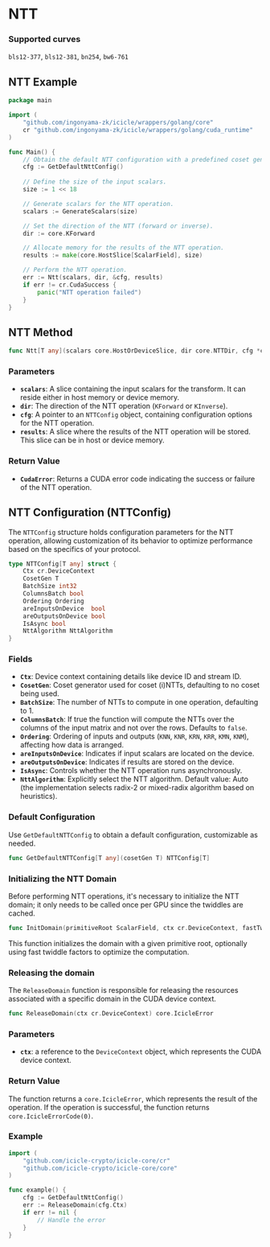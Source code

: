 # NTT

### Supported curves

`bls12-377`, `bls12-381`, `bn254`, `bw6-761`

## NTT Example

```go
package main

import (
    "github.com/ingonyama-zk/icicle/wrappers/golang/core"
    cr "github.com/ingonyama-zk/icicle/wrappers/golang/cuda_runtime"
)

func Main() {
    // Obtain the default NTT configuration with a predefined coset generator.
    cfg := GetDefaultNttConfig()
    
    // Define the size of the input scalars.
    size := 1 << 18

    // Generate scalars for the NTT operation.
    scalars := GenerateScalars(size)

    // Set the direction of the NTT (forward or inverse).
    dir := core.KForward

    // Allocate memory for the results of the NTT operation.
    results := make(core.HostSlice[ScalarField], size)

    // Perform the NTT operation.
    err := Ntt(scalars, dir, &cfg, results)
    if err != cr.CudaSuccess {
        panic("NTT operation failed")
    }
}
```

## NTT Method

```go
func Ntt[T any](scalars core.HostOrDeviceSlice, dir core.NTTDir, cfg *core.NTTConfig[T], results core.HostOrDeviceSlice) core.IcicleError
```

### Parameters

- **`scalars`**: A slice containing the input scalars for the transform. It can reside either in host memory or device memory.
- **`dir`**: The direction of the NTT operation (`KForward` or `KInverse`).
- **`cfg`**: A pointer to an `NTTConfig` object, containing configuration options for the NTT operation.
- **`results`**: A slice where the results of the NTT operation will be stored. This slice can be in host or device memory.

### Return Value

- **`CudaError`**: Returns a CUDA error code indicating the success or failure of the NTT operation.

## NTT Configuration (NTTConfig)

The `NTTConfig` structure holds configuration parameters for the NTT operation, allowing customization of its behavior to optimize performance based on the specifics of your protocol.

```go
type NTTConfig[T any] struct {
    Ctx cr.DeviceContext
    CosetGen T
    BatchSize int32
    ColumnsBatch bool
    Ordering Ordering
    areInputsOnDevice  bool
    areOutputsOnDevice bool
    IsAsync bool
    NttAlgorithm NttAlgorithm
}
```

### Fields

- **`Ctx`**: Device context containing details like device ID and stream ID.
- **`CosetGen`**: Coset generator used for coset (i)NTTs, defaulting to no coset being used.
- **`BatchSize`**: The number of NTTs to compute in one operation, defaulting to 1.
- **`ColumnsBatch`**: If true the function will compute the NTTs over the columns of the input matrix and not over the rows. Defaults to `false`.
- **`Ordering`**: Ordering of inputs and outputs (`KNN`, `KNR`, `KRN`, `KRR`, `KMN`, `KNM`), affecting how data is arranged.
- **`areInputsOnDevice`**: Indicates if input scalars are located on the device.
- **`areOutputsOnDevice`**: Indicates if results are stored on the device.
- **`IsAsync`**: Controls whether the NTT operation runs asynchronously.
- **`NttAlgorithm`**: Explicitly select the NTT algorithm. Default value: Auto (the implementation selects radix-2 or mixed-radix algorithm based on heuristics).

### Default Configuration

Use `GetDefaultNTTConfig` to obtain a default configuration, customizable as needed.

```go
func GetDefaultNTTConfig[T any](cosetGen T) NTTConfig[T]
```

### Initializing the NTT Domain

Before performing NTT operations, it's necessary to initialize the NTT domain; it only needs to be called once per GPU since the twiddles are cached.

```go
func InitDomain(primitiveRoot ScalarField, ctx cr.DeviceContext, fastTwiddles bool) core.IcicleError
```

This function initializes the domain with a given primitive root, optionally using fast twiddle factors to optimize the computation.

### Releasing the domain

The `ReleaseDomain` function is responsible for releasing the resources associated with a specific domain in the CUDA device context.

```go
func ReleaseDomain(ctx cr.DeviceContext) core.IcicleError
```

### Parameters

- **`ctx`**: a reference to the `DeviceContext` object, which represents the CUDA device context.

### Return Value

The function returns a `core.IcicleError`, which represents the result of the operation. If the operation is successful, the function returns `core.IcicleErrorCode(0)`.

### Example

```go
import (
    "github.com/icicle-crypto/icicle-core/cr"
    "github.com/icicle-crypto/icicle-core/core"
)

func example() {
    cfg := GetDefaultNttConfig()
	err := ReleaseDomain(cfg.Ctx)
    if err != nil {
        // Handle the error
    }
}
```
